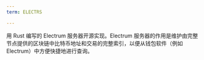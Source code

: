 ```yaml
---
term: ELECTRS

---
```

用 Rust 编写的 Electrum 服务器开源实现。Electrum 服务器的作用是维护由完整节点提供的区块链中比特币地址和交易的完整索引，以便从钱包软件（例如 Electrum）中方便快捷地进行查询。